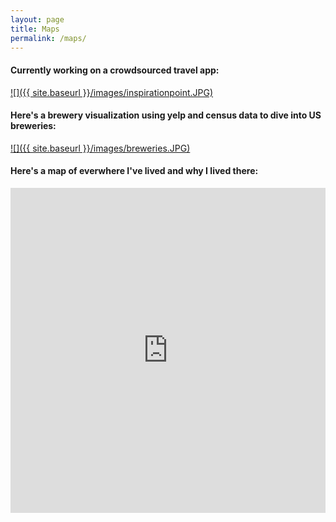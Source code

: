 ```yaml
---
layout: page
title: Maps
permalink: /maps/
---
```


#### Currently working on a crowdsourced travel app:

<a href="http://www.gowherenext.co/">![]({{ site.baseurl }}/images/inspirationpoint.JPG)</a>

#### Here's a brewery visualization using yelp and census data to dive into US breweries:

<a href="/breweries">![]({{ site.baseurl }}/images/breweries.JPG)</a>

#### Here's a map of everwhere I've lived and why I lived there:

<iframe width='100%' height='520' frameborder='0' src="https://borhyne.carto.com/viz/9788c020-a918-11e6-95ec-0e3ff518bd15/embed_map" allowfullscreen webkitallowfullscreen mozallowfullscreen oallowfullscreen msallowfullscreen></iframe>